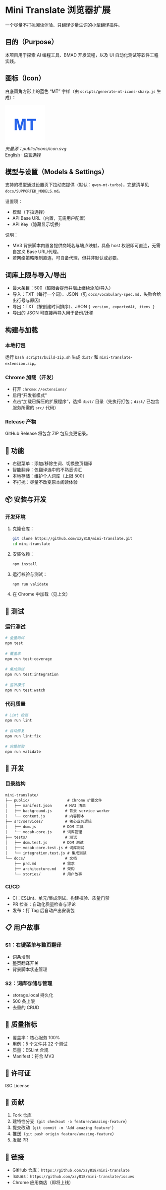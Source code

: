 # Mini Translate 浏览器扩展

一个尽量不打扰阅读体验、只翻译少量生词的小型翻译插件。

## 目的（Purpose）

本项目用于探索 AI 编程工具、BMAD 开发流程，以及 UI 自动化测试等软件工程实践。

## 图标（Icon）

白底圆角方形上的蓝色 “MT” 字样（由 `scripts/generate-mt-icons-sharp.js` 生成）：

<p>
  <img src="public/icons/icon-128.png" alt="Mini Translate Icon" width="128" height="128"/>
  <br/>
  <em>矢量源：public/icons/icon.svg</em>
  <br/>
  <a href="./README.en.md">English</a>
  ·
  <a href="./README.md">语言选择</a>
</p>

## 模型与设置（Models & Settings）

支持的模型通过设置页下拉动态提供（默认：`qwen-mt-turbo`），完整清单见 `docs/SUPPORTED_MODELS.md`。

设置项：
- 模型（下拉选择）
- API Base URL（内置，无需用户配置）
- API Key（隐藏显示切换）

说明：
- MV3 背景脚本内置各提供商域名与端点映射，具备 host 权限即可直连，无需自定义 Base URL/代理。
- 若网络策略限制直连，可自备代理，但并非默认或必要。

## 词库上限与导入/导出

- 最大条目：500（超限会提示并阻止继续添加/导入）
- 导入：TXT（每行一个词）、JSON（见 `docs/vocabulary-spec.md`，失败会给出行号与原因）
- 导出：TXT（按创建时间排序）、JSON `{ version, exportedAt, items }`
- 导出的 JSON 可直接再导入用于备份/迁移

## 构建与加载

### 本地打包
运行 `bash scripts/build-zip.sh` 生成 `dist/` 和 `mini-translate-extension.zip`。

### Chrome 加载（开发）
- 打开 `chrome://extensions/`
- 启用“开发者模式”
- 点击“加载已解压的扩展程序”，选择 `dist/` 目录（先执行打包；`dist/` 已包含服务所需的 `src/` 代码）

### Release 产物
GitHub Release 将包含 ZIP 包及变更记录。

## 🚀 功能

- 右键菜单：添加/移除生词、切换整页翻译
- 智能翻译：仅翻译选中的不熟悉词汇
- 本地存储：维护个人词库（上限 500）
- 不打扰：尽量不改变原本阅读体验

## 📦 安装与开发

### 开发环境

1. 克隆仓库：
   ```bash
   git clone https://github.com/xzy818/mini-translate.git
   cd mini-translate
   ```

2. 安装依赖：
   ```bash
   npm install
   ```

3. 运行校验与测试：
   ```bash
   npm run validate
   ```

4. 在 Chrome 中加载（见上文）

## 🧪 测试

### 运行测试
```bash
# 全量测试
npm test

# 覆盖率
npm run test:coverage

# 集成测试
npm run test:integration

# 监听模式
npm run test:watch
```

### 代码质量
```bash
# Lint 检查
npm run lint

# 自动修复
npm run lint:fix

# 完整校验
npm run validate
```

## 🔧 开发

### 目录结构
```
mini-translate/
├── public/                 # Chrome 扩展文件
│   ├── manifest.json      # MV3 清单
│   ├── background.js      # 背景 service worker
│   └── content.js         # 内容脚本
├── src/services/          # 核心业务逻辑
│   ├── dom.js            # DOM 工具
│   └── vocab-core.js     # 词库管理
├── tests/                 # 测试
│   ├── dom.test.js       # DOM 测试
│   ├── vocab-core.test.js # 词库测试
│   └── integration.test.js # 集成测试
└── docs/                  # 文档
    ├── prd.md            # 需求
    ├── architecture.md   # 架构
    └── stories/          # 用户故事
```

### CI/CD

- CI：ESLint、单元/集成测试、构建校验、质量门禁
- PR 检查：自动化质量检查与评论
- 发布：打 Tag 后自动产出安装包

## 📋 用户故事

### S1：右键菜单与整页翻译
- 词条增删
- 整页翻译开关
- 背景脚本状态管理

### S2：词库存储与管理
- storage.local 持久化
- 500 条上限
- 去重的 CRUD

## 🎯 质量指标

- 覆盖率：核心服务 100%
- 用例：5 个文件共 22 个测试
- 质量：ESLint 合规
- Manifest：符合 MV3

## 📄 许可证

ISC License

## 🤝 贡献

1. Fork 仓库
2. 建特性分支（`git checkout -b feature/amazing-feature`）
3. 提交改动（`git commit -m 'Add amazing feature'`）
4. 推送（`git push origin feature/amazing-feature`）
5. 发起 PR

## 🔗 链接

- GitHub 仓库：`https://github.com/xzy818/mini-translate`
- Issues：`https://github.com/xzy818/mini-translate/issues`
- Chrome 应用商店（即将上线）
